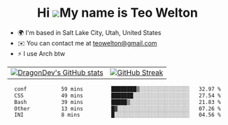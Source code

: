 <div align="center">
  
# Hi ![](https://user-images.githubusercontent.com/18350557/176309783-0785949b-9127-417c-8b55-ab5a4333674e.gif)My name is Teo Welton
</div>

*   🌍  I'm based in Salt Lake City, Utah, United States
*   ✉️  You can contact me at [teowelton@gmail.com](mailto:teowelton@gmail.com)
*   ⚡  I use Arch btw

<div align="center">

|||
|:-------------------------:|:-------------------------:|
| [![DragonDev's GitHub stats](https://github-readme-stats.vercel.app/api?username=DragonDev07&bg_color=1e1e2e&text_color=cdd6f4&icon_color=cba6f7&title_color=94e2d5)](https://github.com/DragonDev07) | [![GitHub Streak](https://streak-stats.demolab.com?user=DragonDev07&theme=catppuccin-mocha)](https://git.io/streak-stats) |

<!--START_SECTION:waka-->

```txt
conf           59 mins         ████████▒░░░░░░░░░░░░░░░░   32.97 %
CSS            49 mins         ███████░░░░░░░░░░░░░░░░░░   27.54 %
Bash           39 mins         █████▒░░░░░░░░░░░░░░░░░░░   21.83 %
Other          13 mins         █▓░░░░░░░░░░░░░░░░░░░░░░░   07.26 %
INI            8 mins          █░░░░░░░░░░░░░░░░░░░░░░░░   04.56 %
```

<!--END_SECTION:waka-->

</div>

